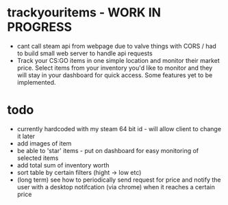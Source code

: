 # trackyouritems - WORK IN PROGRESS
- cant call steam api from webpage due to valve things with CORS / had to build small web server to handle api requests 
- Track your CS:GO items in one simple location and monitor their market price. Select items from your inventory you'd like to monitor and they will stay in your dashboard for quick access. Some features yet to be implemented.
# todo 
- currently hardcoded with my steam 64 bit id - will allow client to change it later
- add images of item
- be able to 'star' items - put on dashboard for easy monitoring of selected items
- add total sum of inventory worth
- sort table by certain filters (hight -> low etc)
- (long term) see how to periodically send request for price and notify the user with a desktop notifcation (via chrome) when it reaches a certain price


